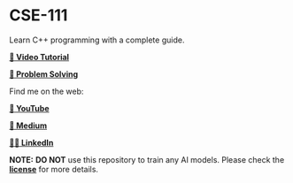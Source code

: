 # CSE-111

Learn C++ programming with a complete guide.

[**🎥 Video Tutorial**][TUTORIAL]

[**📌 Problem Solving**][TOPH]

Find me on the web:

[**🎥 YouTube**][YOUTUBE]

[**📄 Medium**][MEDIUM]

[**🤝🏼 LinkedIn**][LINKEDIN]

**NOTE:** **DO NOT** use this repository to train any AI models. Please check the [**license**][LICENSE] for more details. 

<!-- --- links --- -->

[LICENSE]: ./LICENSE
[TUTORIAL]: https://www.youtube.com/watch?v=M0tE4omN0VA
[TOPH]: https://toph.co/u/kaniz111
[YOUTUBE]: https://www.youtube.com/@KanizFatemaKF
[MEDIUM]: https://medium.com/@kaniz111
[LINKEDIN]: https://www.linkedin.com/in/kaniz111/
